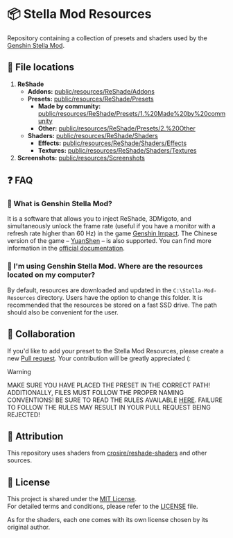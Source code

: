 # 📦 Stella Mod Resources
Repository containing a collection of presets and shaders used by the [Genshin Stella Mod](https://sefinek.net/genshin-stella-mod/repositories).


## 🔎 File locations
1. **ReShade**
   - **Addons:** [public/resources/ReShade/Addons](public/resources/ReShade/Addons)
   - **Presets:** [public/resources/ReShade/Presets](public/resources/ReShade/Presets)
      - **Made by community:** [public/resources/ReShade/Presets/1.%20Made%20by%20community](public/resources/ReShade/Presets/1.%20Made%20by%20community)
      - **Other:** [public/resources/ReShade/Presets/2.%20Other](public/resources/ReShade/Presets/2.%20Other)
   - **Shaders:** [public/resources/ReShade/Shaders](public/resources/ReShade/Shaders)
      - **Effects:** [public/resources/ReShade/Shaders/Effects](public/resources/ReShade/Shaders/Effects)
      - **Textures:** [public/resources/ReShade/Shaders/Textures](public/resources/ReShade/Shaders/Textures)
2. **Screenshots:** [public/resources/Screenshots](public/resources/Screenshots)


## ❓ FAQ

### 💫 What is Genshin Stella Mod?
It is a software that allows you to inject ReShade, 3DMigoto, and simultaneously unlock the frame rate (useful if you have a monitor with a refresh rate higher than 60 Hz) in the game [Genshin Impact](https://genshin.hoyoverse.com).
The Chinese version of the game – [YuanShen](https://www.yuanshen.com) – is also supported.
You can find more information in the [official documentation](https://sefinek.net/genshin-stella-mod/docs?page=introduction).

### 📂 I'm using Genshin Stella Mod. Where are the resources located on my computer?
By default, resources are downloaded and updated in the `C:\Stella-Mod-Resources` directory.
Users have the option to change this folder. It is recommended that the resources be stored on a fast SSD drive.
The path should also be convenient for the user.

## 👥 Collaboration
If you'd like to add your preset to the Stella Mod Resources, please create a new [Pull request](https://github.com/sefinek/Stella-Mod-Resources/pulls).
Your contribution will be greatly appreciated (:

> [!WARNING]  
> MAKE SURE YOU HAVE PLACED THE PRESET IN THE CORRECT PATH!
> ADDITIONALLY, FILES MUST FOLLOW THE PROPER NAMING CONVENTIONS!
> BE SURE TO READ THE RULES AVAILABLE [HERE](https://github.com/sefinek/Stella-Mod-Resources/tree/main/public/resources/ReShade/Presets/1.%20Made%20by%20community).
> FAILURE TO FOLLOW THE RULES MAY RESULT IN YOUR PULL REQUEST BEING REJECTED!


## 💙 Attribution
This repository uses shaders from [crosire/reshade-shaders](https://github.com/crosire/reshade-shaders/tree/slim) and other sources.


## 📑 License
This project is shared under the [MIT License](LICENSE).  
For detailed terms and conditions, please refer to the [LICENSE](LICENSE) file.

As for the shaders, each one comes with its own license chosen by its original author.